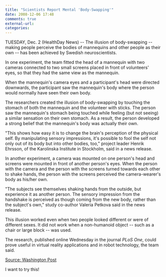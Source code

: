 ```yaml
---
title: "Scientists Report Mental 'Body-Swapping'"
date: 2008-12-06 17:48
comments: true
external-url:
categories:
---
```

TUESDAY, Dec. 2 (HealthDay News) -- The illusion of body-swapping -- making people perceive the bodies of mannequins and other people as their own -- has been achieved by Swedish neuroscientists.

In one experiment, the team fitted the head of a mannequin with two cameras connected to two small screens placed in front of volunteers' eyes, so that they had the same view as the mannequin.

When the mannequin's camera eyes and a participant's head were directed downwards, the participant saw the mannequin's body where the person would normally have seen their own body.

The researchers created the illusion of body-swapping by touching the stomach of both the mannequin and the volunteer with sticks. The person saw the mannequin's stomach being touched while feeling (but not seeing) a similar sensation on their own stomach. As a result, the person developed a strong belief that the mannequin's body was actually their own.

"This shows how easy it is to change the brain's perception of the physical self. By manipulating sensory impressions, it's possible to fool the self not only out of its body but into other bodies, too," project leader Henrik Ehrsson, of the Karolinska Institute in Stockholm, said in a news release.

In another experiment, a camera was mounted on one person's head and screens were mounted in front of another person's eyes. When the person with the camera and the person with the screens turned towards each other to shake hands, the person with the screens perceived the camera-wearer's body as his/her own.

"The subjects see themselves shaking hands from the outside, but experience it as another person. The sensory impression from the handshake is perceived as though coming from the new body, rather than the subject's own," study co-author Valeria Petkova said in the news release.

This illusion worked even when two people looked different or were of different sexes. It did not work when a non-humanoid object -- such as a chair or large block -- was used.

The research, published online Wednesday in the journal _PLoS One_, could prove useful in virtual reality applications and in robot technology, the team said.

[Source: Washington Post][1]

I want to try this!

  [1]: http://www.washingtonpost.com/wp-dyn/content/article/2008/12/02/AR2008120202527.html

